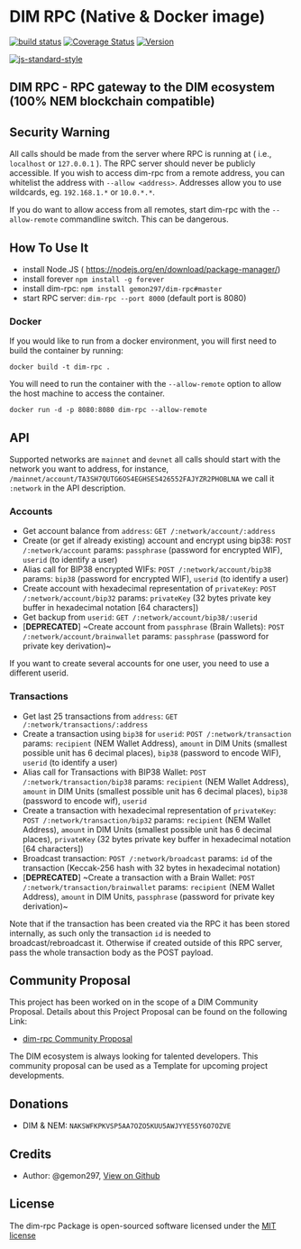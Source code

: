 # DIM RPC (Native & Docker image)

[![build status](https://secure.travis-ci.org/gemon297/dim-rpc.svg)](http://travis-ci.org/gemon297/dim-rpc)
[![Coverage Status](https://img.shields.io/coveralls/gemon297/dim-rpc.svg)](https://coveralls.io/r/gemon297/dim-rpc)
[![Version](http://img.shields.io/npm/v/dim-rpc.svg)](https://www.npmjs.org/package/dim-rpc)

[![js-standard-style](https://cdn.rawgit.com/feross/standard/master/badge.svg)](https://github.com/feross/standard)

## DIM RPC - RPC gateway to the DIM ecosystem (100% NEM blockchain compatible)

## Security Warning
All calls should be made from the server where RPC is running at ( i.e., `localhost` or `127.0.0.1` ). The RPC server should never be publicly accessible. If you wish to access dim-rpc from a remote address, you can whitelist the address with `--allow <address>`. Addresses allow you to use wildcards, eg. `192.168.1.*` or `10.0.*.*`.

If you do want to allow access from all remotes, start dim-rpc with the `--allow-remote` commandline switch. This can be dangerous.

## How To Use It
- install Node.JS ( https://nodejs.org/en/download/package-manager/)
- install forever `npm install -g forever`
- install dim-rpc: `npm install gemon297/dim-rpc#master`
- start RPC server: `dim-rpc --port 8000` (default port is 8080)

### Docker 
If you would like to run from a docker environment, you will first need to build the container by running:
```
docker build -t dim-rpc .
```
You will need to run the container with the `--allow-remote` option to allow the host machine to access the container.
```
docker run -d -p 8080:8080 dim-rpc --allow-remote
```

## API
Supported networks are `mainnet` and `devnet` all calls should start with the network you want to address, for instance,  `/mainnet/account/TA3SH7QUTG6OS4EGHSES426552FAJYZR2PHOBLNA` we call it `:network` in the API description.

### Accounts
- Get account balance from `address`: `GET /:network/account/:address`
- Create (or get if already existing) account and encrypt using bip38: `POST /:network/account` params: `passphrase` (password for encrypted WIF), `userid` (to identify a user)
- Alias call for BIP38 encrypted WIFs: `POST /:network/account/bip38` params: `bip38` (password for encrypted WIF), `userid` (to identify a user)
- Create account with hexadecimal representation of `privateKey`: `POST /:network/account/bip32` params: `privateKey` (32 bytes private key buffer in hexadecimal notation [64 characters])
- Get backup from `userid`: `GET /:network/account/bip38/:userid`
- [**DEPRECATED**] ~Create account from `passphrase` (Brain Wallets): `POST /:network/account/brainwallet` params: `passphrase` (password for private key derivation)~

If you want to create several accounts for one user, you need to use a different userid.

### Transactions
- Get last 25 transactions from `address`: `GET /:network/transactions/:address`
- Create a transaction using `bip38` for `userid`: `POST /:network/transaction` params: `recipient` (NEM Wallet Address), `amount` in DIM Units (smallest possible unit has 6 decimal places), `bip38` (password to encode WIF), `userid` (to identify a user)
- Alias call for Transactions with BIP38 Wallet: `POST /:network/transaction/bip38` params: `recipient` (NEM Wallet Address), `amount` in DIM Units (smallest possible unit has 6 decimal places), `bip38` (password to encode wif), `userid`
- Create a transaction with hexadecimal representation of `privateKey`: `POST /:network/transaction/bip32` params: `recipient` (NEM Wallet Address), `amount` in DIM Units (smallest possible unit has 6 decimal places), `privateKey` (32 bytes private key buffer in hexadecimal notation [64 characters])
- Broadcast transaction: `POST /:network/broadcast` params: `id` of the transaction (Keccak-256 hash with 32 bytes in hexadecimal notation)
- [**DEPRECATED**] ~Create a transaction with a Brain Wallet: `POST /:network/transaction/brainwallet` params: `recipient` (NEM Wallet Address), `amount` in DIM Units, `passphrase` (password for private key derivation)~

Note that if the transaction has been created via the RPC it has been stored internally, as such only the transaction `id` is needed to broadcast/rebroadcast it. Otherwise if created outside of this RPC server, pass the whole transaction body as the POST payload.

## Community Proposal

This project has been worked on in the scope of a DIM Community Proposal. Details about this Project Proposal can be found on the following Link:

- [dim-rpc Community Proposal](DIM_PROJECT_PROPOSAL.md)

The DIM ecosystem is always looking for talented developers. This community proposal can be used as a Template for upcoming project developments.

## Donations

- DIM & NEM: `NAKSWFKPKVSP5AA7OZO5KUU5AWJYYE55Y6O7OZVE`

## Credits

- Author: @gemon297, [View on Github](https://github.com/gemon297)

## License

The dim-rpc Package is open-sourced software licensed under the [MIT license](http://opensource.org/licenses/MIT)
